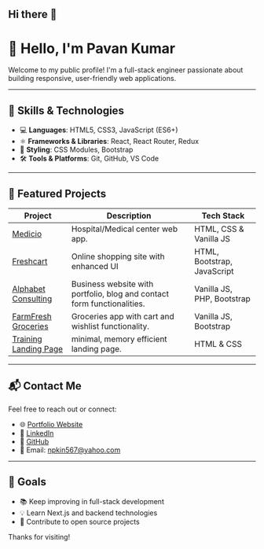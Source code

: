 ## Hi there 👋

<!--
**projectpk5/projectpk5** is a ✨ _special_ ✨ repository because its `README.md` (this file) appears on your GitHub profile.

Here are some ideas to get you started:

- 🔭 I’m currently working on ...
- 🌱 I’m currently learning ...
- 👯 I’m looking to collaborate on ...
- 🤔 I’m looking for help with ...
- 💬 Ask me about ...
- 📫 How to reach me: ...
- 😄 Pronouns: ...
- ⚡ Fun fact: ...
-->

# 👋 Hello, I'm Pavan Kumar

Welcome to my public profile! I'm a full-stack engineer passionate about building responsive, user-friendly web applications.

---

## 🧰 Skills & Technologies

- 💻 **Languages**: HTML5, CSS3, JavaScript (ES6+)
- ⚛️ **Frameworks & Libraries**: React, React Router, Redux
- 🎨 **Styling**: CSS Modules, Bootstrap
- 🛠️ **Tools & Platforms**: Git, GitHub, VS Code

---

## 📂 Featured Projects

| Project | Description | Tech Stack |
|--------|-------------|------------|
| [Medicio](#) | Hospital/Medical center web app. | HTML, CSS & Vanilla JS |
| [Freshcart](#) | Online shopping site with enhanced UI | HTML, Bootstrap, JavaScript |
| [Alphabet Consulting](#) | Business website with portfolio, blog and contact form functionalities. | Vanilla JS, PHP, Bootstrap |
| [FarmFresh Groceries](#) | Groceries app with cart and wishlist functionality. | Vanilla JS, Bootstrap |
| [Training Landing Page](#) | minimal, memory efficient landing page. | HTML & CSS |

---

## 📬 Contact Me

Feel free to reach out or connect:

- 🌐 [Portfolio Website](https://yourwebsite.com)
- 💼 [LinkedIn](https://linkedin.com/in/yourprofile)
- 🐙 [GitHub](https://github.com/projectpk5)
- 📧 Email: [npkin567@yahoo.com](mailto:npkin567@yahoo.com)

---

## 📌 Goals

- 📚 Keep improving in full-stack development
- 💡 Learn Next.js and backend technologies
- 🚀 Contribute to open source projects

Thanks for visiting!

